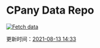 # CPany Data Repo

[![Fetch data](https://github.com/yjl9903/CPany/actions/workflows/fetch.yml/badge.svg)](https://github.com/yjl9903/CPany/actions/workflows/fetch.yml)

<!-- START_SECTION: update_time -->
更新时间：[2021-08-13 14:33](https://www.timeanddate.com/worldclock/fixedtime.html?msg=Fetch+data&iso=20210813T143322&p1=237)
<!-- END_SECTION: update_time -->
